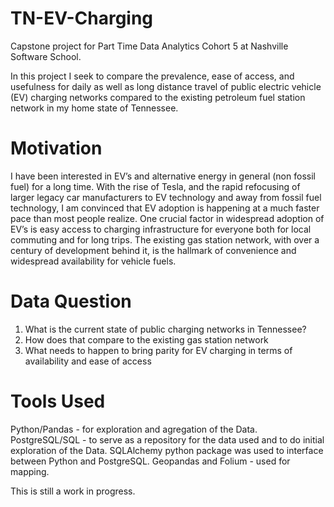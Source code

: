 # TN-EV-Charging

Capstone project for Part Time Data Analytics Cohort 5 at Nashville Software School.

In this project I seek to compare the prevalence, ease of access, and usefulness for daily as well as long distance travel of public electric vehicle (EV) charging networks compared to the existing petroleum fuel station network in my home state of Tennessee.

# Motivation

I have been interested in EV’s and alternative energy in general (non fossil fuel) for a long time. With the rise of Tesla, and the rapid refocusing of larger legacy car manufacturers to EV technology and away from fossil fuel technology, I am convinced that EV adoption is happening at a much faster pace than most people realize. One crucial factor in widespread adoption of EV’s is easy access to charging infrastructure for everyone both for local commuting and for long trips. The existing gas station network, with over a century of development behind it, is the hallmark of convenience and widespread availability for vehicle fuels.

# Data Question
1.	What is the current state of public charging networks in Tennessee?
2.	How does that compare to the existing gas station network
3.	What needs to happen to bring parity for EV charging in terms of availability and ease of access


# Tools Used

Python/Pandas - for exploration and agregation of the Data.
PostgreSQL/SQL - to serve as a repository for the data used and to do initial exploration of the Data. SQLAlchemy python package was used to interface between Python and PostgreSQL.
Geopandas and Folium - used for mapping.

This is still a work in progress.
